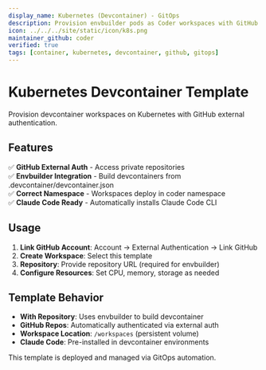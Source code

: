 ```yaml
---
display_name: Kubernetes (Devcontainer) - GitOps
description: Provision envbuilder pods as Coder workspaces with GitHub external auth
icon: ../../../site/static/icon/k8s.png
maintainer_github: coder
verified: true
tags: [container, kubernetes, devcontainer, github, gitops]
---
```


# Kubernetes Devcontainer Template

Provision devcontainer workspaces on Kubernetes with GitHub external authentication.

## Features

✅ **GitHub External Auth** - Access private repositories  
✅ **Envbuilder Integration** - Build devcontainers from .devcontainer/devcontainer.json  
✅ **Correct Namespace** - Workspaces deploy in coder namespace  
✅ **Claude Code Ready** - Automatically installs Claude Code CLI  

## Usage

1. **Link GitHub Account**: Account → External Authentication → Link GitHub
2. **Create Workspace**: Select this template
3. **Repository**: Provide repository URL (required for envbuilder)
4. **Configure Resources**: Set CPU, memory, storage as needed

## Template Behavior

- **With Repository**: Uses envbuilder to build devcontainer
- **GitHub Repos**: Automatically authenticated via external auth
- **Workspace Location**: `/workspaces` (persistent volume)
- **Claude Code**: Pre-installed in devcontainer environments

This template is deployed and managed via GitOps automation.